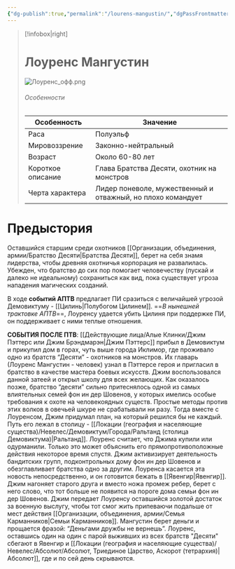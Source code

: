 ```yaml
---
{"dg-publish":true,"permalink":"/lourens-mangustin/","dgPassFrontmatter":true}
---
```



> [!infobox|right]
> # Лоуренс Мангустин
> ![Лоуренс_офф.png](/img/user/%D0%98%D0%B7%D0%BE%D0%B1%D1%80%D0%B0%D0%B6%D0%B5%D0%BD%D0%B8%D1%8F/%D0%9B%D0%BE%D1%83%D1%80%D0%B5%D0%BD%D1%81_%D0%BE%D1%84%D1%84.png)
> ###### Особенности
> | Особенность | Значение |
> | ---- | ---- |
> | Раса | Полуэльф |
> | Мировоззрение | Законно-нейтральный |
> | Возраст | Около 60-80 лет|
> | Короткое описание |Глава Братства Десяти, охотник на монстров|
> | Черта характера |Лидер поневоле, мужественный и отважный, но плохо командует|

# Предыстория
Оставшийся старшим среди охотников [[Организации, объединения, армии/Братство Десяти\|Братства Десяти]], берет на себя знамя лидерства, чтобы древняя охотничья корпорация не развалилась. Убежден, что братство до сих пор помогает человечеству (пускай и далеко не идеальному) сохраниться как вид, пока существует угроза нападения магических созданий.

В ходе **событий АПТВ** предлагает ПИ сразиться с величайшей угрозой Демовиктуму - [[Цилинь\|Полубогом Цилинем]].
==*В нынешней трактовке АПТВ*==, Лоуренсу удается убить Цилиня при поддержке ПИ, он поддерживает с ними теплые отношения.

**СОБЫТИЯ ПОСЛЕ ПТВ**:
[[Действующие лица/Алые Клинки/Джим Пэттерс или Джим Брэндмарэн\|Джим Пэттерс]] прибыл в Демовиктум и прикупил дом в горах, чуть выше города Иклимор, где проживало одно из братств “Десяти” - охотников на монстров. Их главарь (Лоуренс Мангустин - человек) узнал в Пэттерсе героя и пригласил в братство в качестве мастера боевых искусств. Джим воспользовался данной затеей и открыл школу для всех желающих. Как оказалось позже, братство “десяти” сильно притеснялось одной из самых влиятельных семей фон ин дер Шовенов, у которых имелись особые требования к охоте на человекоядных существ. 
Простые методы против этих волков в овечьей шкуре не срабатывали ни разу. Тогда вместе с Лоуренсом, Джим придумал план, на который решился бы не каждый. Путь его лежал в столицу - [[Локации (география и населяющие существа)/Невелес/Демовиктум/Города/Ральтанд (столица Демовиктума)\|Ральтанд]].
Лоуренс считает, что Джима купили или одурманили. Только это может объяснить его прямопротивоположные действия некоторое время спустя. 
Джим активизирует деятельность бандитских групп, подконтрольных дому фон ин дер Шовенов и обезглавливает братства одно за другим. 
Лоуренса касается эта новость непосредственно, и он готовится бежать в [[Явенгир\|Явенгир]]. Джим нагоняет старого друга и вместо ножа промеж ребер, берет с него слово, что тот больше не появится на пороге дома семьи фон ин дер Шовенов. Джим передает Лоуренсу оставшийся золотой достаток за военную выслугу, чтобы тот смог жить припеваючи подальше от мест действия [[Организации, объединения, армии/Семья Карманников\|Семьи Карманников]]. 
Мангустин берет деньги и прощается фразой: “Деньгами дружбы не вернешь”.
Лоуренс, оставшись один на один с парой выживших из всех братств "Десяти" сбегают в Явенгир и [[Локации (география и населяющие существа)/Невелес/Абсолют/Абсолют, Триединое Царство, Аскорот (тетрархия)\|Абсолют]], где и по сей день скрываются. 